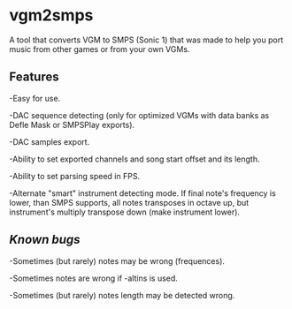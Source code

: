 # vgm2smps

A tool that converts VGM to SMPS (Sonic 1) that was made to help you port music from other games or from your own VGMs.

## Features
  -Easy for use.
  
  
  -DAC sequence detecting (only for optimized VGMs with data banks as Defle Mask or SMPSPlay exports).
  
  
  -DAC samples export.
  
  
  -Ability to set exported channels and song start offset and its length.
  
  
  -Ability to set parsing speed in FPS.
  
  
  -Alternate "smart" instrument detecting mode. If final note's frequency is lower, than SMPS supports, all notes transposes in octave up,
  but instrument's multiply transpose down (make instrument lower).


## *Known bugs* 
  -Sometimes (but rarely) notes may be wrong (frequences). 
  
  
  -Sometimes notes are wrong if -altins is used. 
  
  
  -Sometimes (but rarely) notes length may be detected wrong.
